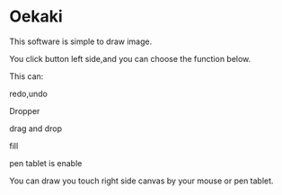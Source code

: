 # Oekaki

This software is simple to draw image.

You click button left side,and you can choose the function below.


This can:

redo,undo

Dropper

drag and drop

fill

pen tablet is enable


You can draw you touch right side canvas by your mouse or pen tablet.
